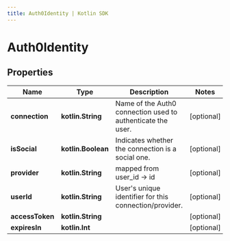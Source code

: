 ```yaml
---
title: Auth0Identity | Kotlin SDK
---
```




# Auth0Identity

## Properties
Name | Type | Description | Notes
------------ | ------------- | ------------- | -------------
**connection** | **kotlin.String** | Name of the Auth0 connection used to authenticate the user.  |  [optional]
**isSocial** | **kotlin.Boolean** | Indicates whether the connection is a social one.  |  [optional]
**provider** | **kotlin.String** | mapped from user_id  -&gt; id |  [optional]
**userId** | **kotlin.String** | User&#39;s unique identifier for this connection/provider. |  [optional]
**accessToken** | **kotlin.String** |  |  [optional]
**expiresIn** | **kotlin.Int** |  |  [optional]




